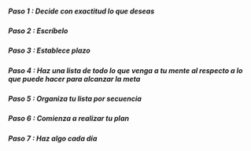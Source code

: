 ##### Paso 1 : Decide con exactitud lo que deseas
##### Paso 2 : Escríbelo
##### Paso 3 : Establece plazo
##### Paso 4 : Haz una lista de todo lo que venga a tu mente al respecto a lo que puede hacer para alcanzar la meta 
##### Paso 5 : Organiza tu lista por secuencia 
##### Paso 6 : Comienza a realizar tu plan 
##### Paso 7 : Haz algo cada día 

